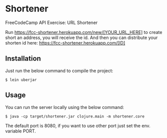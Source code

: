 # Shortener

FreeCodeCamp API Exercise: URL Shortener

Run https://fcc-shortener.herokuapp.com/new/[YOUR_URL_HERE] to create short an address, you will receive the id.
And then you can distribute your shorten id here: https://fcc-shortener.herokuapp.com/[ID]

## Installation

Just run the below command to compile the project:
 
    $ lein uberjar

## Usage

You can run the server locally using the below command:
    
    $ java -cp target/shortener.jar clojure.main -m shortener.core
    
The default port is 8080, if you want to use other port just set the env. variable PORT.